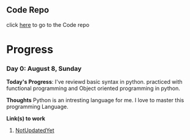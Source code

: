 ## Code Repo
click [here](https://github.com/KhudadadKhawari/100DaysOfCode) to go to the Code repo

# Progress 
### Day 0: August 8, Sunday

**Today's Progress**: I've reviewd basic syntax in python. practiced with functional programming and Object oriented programming in python.

**Thoughts** Python is an intresting language for me. I love to master this programming Language.

**Link(s) to work**
1. [NotUpdatedYet](https://www.seferyak.com)

